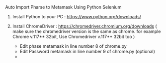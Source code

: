 Auto Import Pharse to Metamask Using Python Selenium

1. Install Python to your PC : https://www.python.org/downloads/
2. Install ChromeDriver : https://chromedriver.chromium.org/downloads ( make sure the chromedriver version is the same as chrome. for example Chrome v.117** 32bit, Use Chromedriver v.117** 32bit too )

   - Edit phase metamask in line number 8 of chrome.py
   - Edit Password metamask in line number 9 of chrome.py (optional)
   - 
